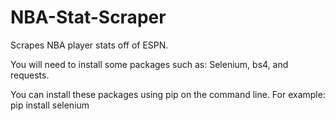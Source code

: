 # NBA-Stat-Scraper
Scrapes NBA player stats off of ESPN.

You will need to install some packages such as: Selenium, bs4, and requests.

You can install these packages using pip on the command line.
For example: pip install selenium
